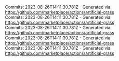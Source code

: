 Commits: 2023-08-26T14:11:30.781Z - Generated via https://github.com/marketplace/actions/artificial-grass
<br>
Commits: 2023-08-26T14:11:30.781Z - Generated via https://github.com/marketplace/actions/artificial-grass
<br>
Commits: 2023-08-26T14:11:30.781Z - Generated via https://github.com/marketplace/actions/artificial-grass
<br>
Commits: 2023-08-26T14:11:30.781Z - Generated via https://github.com/marketplace/actions/artificial-grass
<br>
Commits: 2023-08-26T14:11:30.781Z - Generated via https://github.com/marketplace/actions/artificial-grass
<br>
